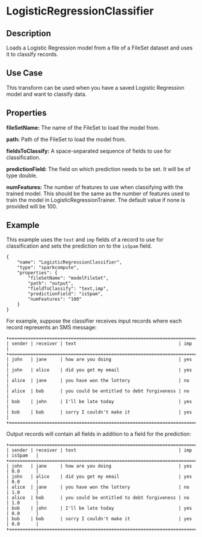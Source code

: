 # LogisticRegressionClassifier


Description
-----------
Loads a Logistic Regression model from a file of a FileSet dataset and uses it to classify records.

Use Case
--------
This transform can be used when you have a saved Logistic Regression model and want to classify data.

Properties
----------
**fileSetName:** The name of the FileSet to load the model from.

**path:** Path of the FileSet to load the model from.

**fieldsToClassify:** A space-separated sequence of fields to use for classification.

**predictionField:** The field on which prediction needs to be set. It will be of type double.

**numFeatures:** The number of features to use when classifying with the trained model. This should be the same as
the number of features used to train the model in LogisticRegressionTrainer. The default value if none is provided
will be 100.


Example
-------
This example uses the ``text`` and ``imp`` fields of a record to use for classification and sets the prediction
on to the ``isSpam`` field.

    {
        "name": "LogisticRegressionClassifier",
        "type": "sparkcompute",
        "properties": {
            "fileSetName": "modelFileSet",
            "path": "output",
            "fieldToClassify": "text,imp",
            "predictionField": "isSpam",
            "numFeatures": "100"
        }
    }


For example, suppose the classifier receives input records where each record represents an SMS message:

    +=========================================================================+
    | sender | receiver | text                                      | imp     |
    +=========================================================================+
    | john   | jane     | how are you doing                         | yes     |
    | john   | alice    | did you get my email                      | yes     |
    | alice  | jane     | you have won the lottery                  | no      |
    | alice  | bob      | you could be entitled to debt forgiveness | no      |
    | bob    | john     | I'll be late today                        | yes     |
    | bob    | bob      | sorry I couldn't make it                  | yes     |
    +=========================================================================+

Output records will contain all fields in addition to a field for the prediction:

    +====================================================================================+
    | sender | receiver | text                                      | imp     | isSpam   |
    +====================================================================================+
    | john   | jane     | how are you doing                         | yes     | 0.0      |
    | john   | alice    | did you get my email                      | yes     | 0.0      |
    | alice  | jane     | you have won the lottery                  | no      | 1.0      |
    | alice  | bob      | you could be entitled to debt forgiveness | no      | 1.0      |
    | bob    | john     | I'll be late today                        | yes     | 0.0      |
    | bob    | bob      | sorry I couldn't make it                  | yes     | 0.0      |
    +====================================================================================+


